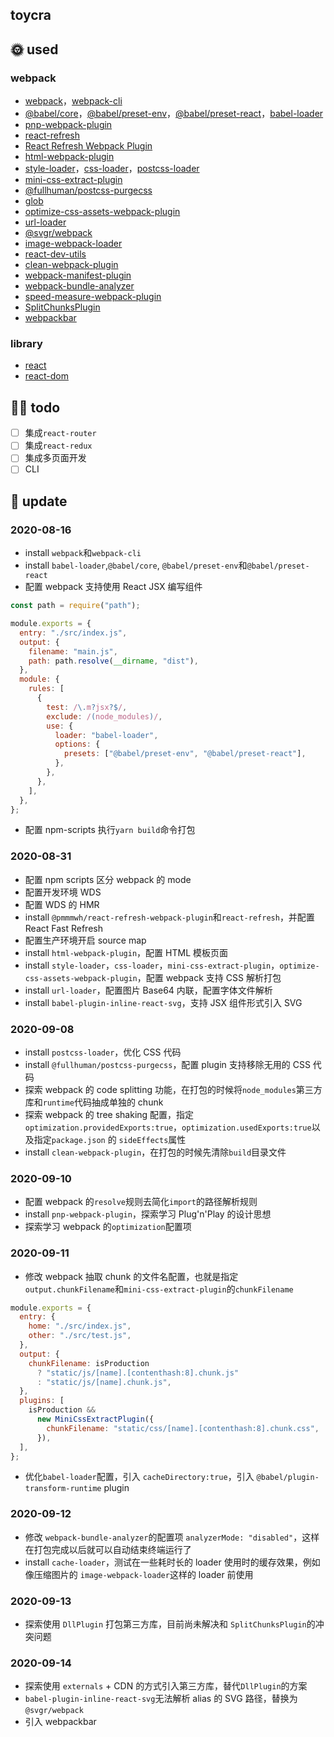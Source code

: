 ## toycra

## 🌞 used

### webpack

- [webpack](https://github.com/webpack/webpack)，[webpack-cli](https://github.com/webpack/webpack-cli)
- [@babel/core](https://babeljs.io/docs/en/core-packages)，[@babel/preset-env](https://babeljs.io/docs/en/babel-preset-env)，[@babel/preset-react](https://babeljs.io/docs/en/babel-preset-react)，[babel-loader](https://webpack.js.org/loaders/babel-loader/)
- [pnp-webpack-plugin](https://github.com/arcanis/pnp-webpack-plugin)
- [react-refresh](https://www.npmjs.com/package/react-refresh)
- [React Refresh Webpack Plugin](https://github.com/pmmmwh/react-refresh-webpack-plugin/#react-refresh-webpack-plugin)
- [html-webpack-plugin](https://github.com/jantimon/html-webpack-plugin)
- [style-loader](https://github.com/webpack-contrib/style-loader)，[css-loader](https://github.com/webpack-contrib/css-loader)，[postcss-loader](https://github.com/webpack-contrib/postcss-loader)
- [mini-css-extract-plugin](https://github.com/webpack-contrib/mini-css-extract-plugin)
- [@fullhuman/postcss-purgecss](https://github.com/FullHuman/purgecss/tree/master/packages/postcss-purgecss)
- [glob](https://github.com/isaacs/node-glob#readme)
- [optimize-css-assets-webpack-plugin](https://github.com/NMFR/optimize-css-assets-webpack-plugin)
- [url-loader](https://github.com/webpack-contrib/url-loader#options)
- [@svgr/webpack](https://github.com/gregberge/svgr/tree/master/packages/webpack)
- [image-webpack-loader](https://github.com/tcoopman/image-webpack-loader#image-webpack-loader)
- [react-dev-utils](https://github.com/facebook/create-react-app/tree/master/packages/react-dev-utils)
- [clean-webpack-plugin](https://github.com/johnagan/clean-webpack-plugin)
- [webpack-manifest-plugin](https://github.com/danethurber/webpack-manifest-plugin)
- [webpack-bundle-analyzer](https://github.com/webpack-contrib/webpack-bundle-analyzer)
- [speed-measure-webpack-plugin](https://github.com/stephencookdev/speed-measure-webpack-plugin)
- [SplitChunksPlugin](https://webpack.docschina.org/plugins/split-chunks-plugin/)
- [webpackbar](https://github.com/nuxt/webpackbar)

### library

- [react](https://github.com/facebook/react)
- [react-dom](https://github.com/facebook/react/tree/master/packages/react-dom)

## 👊🏻 todo

- [ ] 集成`react-router`
- [ ] 集成`react-redux`
- [ ] 集成多页面开发
- [ ] CLI

## 📅 update

### 2020-08-16

- install `webpack`和`webpack-cli`
- install `babel-loader`,`@babel/core`, `@babel/preset-env`和`@babel/preset-react`
- 配置 webpack 支持使用 React JSX 编写组件

```javascript
const path = require("path");

module.exports = {
  entry: "./src/index.js",
  output: {
    filename: "main.js",
    path: path.resolve(__dirname, "dist"),
  },
  module: {
    rules: [
      {
        test: /\.m?jsx?$/,
        exclude: /(node_modules)/,
        use: {
          loader: "babel-loader",
          options: {
            presets: ["@babel/preset-env", "@babel/preset-react"],
          },
        },
      },
    ],
  },
};
```

- 配置 npm-scripts 执行`yarn build`命令打包

### 2020-08-31

- 配置 npm scripts 区分 webpack 的 mode
- 配置开发环境 WDS
- 配置 WDS 的 HMR
- install `@pmmmwh/react-refresh-webpack-plugin`和`react-refresh`，并配置 React Fast Refresh
- 配置生产环境开启 source map
- install `html-webpack-plugin`，配置 HTML 模板页面
- install `style-loader`，`css-loader`，`mini-css-extract-plugin`，`optimize-css-assets-webpack-plugin`，配置 webpack 支持 CSS 解析打包
- install `url-loader`，配置图片 Base64 内联，配置字体文件解析
- install `babel-plugin-inline-react-svg`，支持 JSX 组件形式引入 SVG

### 2020-09-08

- install `postcss-loader`，优化 CSS 代码
- install `@fullhuman/postcss-purgecss`，配置 plugin 支持移除无用的 CSS 代码
- 探索 webpack 的 code splitting 功能，在打包的时候将`node_modules`第三方库和`runtime`代码抽成单独的 chunk
- 探索 webpack 的 tree shaking 配置，指定`optimization.providedExports:true`，`optimization.usedExports:true`以及指定`package.json` 的 `sideEffects`属性
- install `clean-webpack-plugin`，在打包的时候先清除`build`目录文件

### 2020-09-10

- 配置 webpack 的`resolve`规则去简化`import`的路径解析规则
- install `pnp-webpack-plugin`，探索学习 Plug'n'Play 的设计思想
- 探索学习 webpack 的`optimization`配置项

### 2020-09-11

- 修改 webpack 抽取 chunk 的文件名配置，也就是指定`output.chunkFilename`和`mini-css-extract-plugin`的`chunkFilename`

```javascript
module.exports = {
  entry: {
    home: "./src/index.js",
    other: "./src/test.js",
  },
  output: {
    chunkFilename: isProduction
      ? "static/js/[name].[contenthash:8].chunk.js"
      : "static/js/[name].chunk.js",
  },
  plugins: [
    isProduction &&
      new MiniCssExtractPlugin({
        chunkFilename: "static/css/[name].[contenthash:8].chunk.css",
      }),
  ],
};
```

- 优化`babel-loader`配置，引入 `cacheDirectory:true`，引入 `@babel/plugin-transform-runtime` plugin

### 2020-09-12

- 修改 `webpack-bundle-analyzer`的配置项 `analyzerMode: "disabled"`，这样在打包完成以后就可以自动结束终端运行了
- install `cache-loader`，测试在一些耗时长的 loader 使用时的缓存效果，例如像压缩图片的 `image-webpack-loader`这样的 loader 前使用

### 2020-09-13

- 探索使用 `DllPlugin` 打包第三方库，目前尚未解决和 `SplitChunksPlugin`的冲突问题

### 2020-09-14

- 探索使用 `externals` + CDN 的方式引入第三方库，替代`DllPlugin`的方案
- `babel-plugin-inline-react-svg`无法解析 alias 的 SVG 路径，替换为`@svgr/webpack`
- 引入 webpackbar
